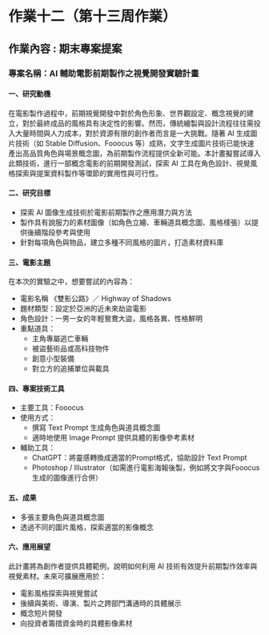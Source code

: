# 作業十二（第十三周作業）
## 作業內容 : 期末專案提案
### 專案名稱：AI 輔助電影前期製作之視覺開發實驗計畫

#### 一、研究動機

在電影製作過程中，前期視覺開發中對於角色形象、世界觀設定、概念視覺的建立，對於最終成品的風格具有決定性的影響。然而，傳統繪製與設計流程往往需投入大量時間與人力成本，對於資源有限的創作者而言是一大挑戰。隨著 AI 生成圖片技術（如 Stable Diffusion、Fooocus 等）成熟，文字生成圖片技術已能快速產出高品質角色與場景概念圖，為前期製作流程提供全新可能。本計畫擬嘗試導入此類技術，進行一部概念電影的前期開發測試，探索 AI 工具在角色設計、視覺風格探索與提案資料製作等環節的實用性與可行性。

#### 二、研究目標

- 探索 AI 圖像生成技術於電影前期製作之應用潛力與方法
- 製作具有說服力的素材圖像（如角色立繪、車輛道具概念圖、風格樣張）以提供後續階段參考與使用
- 針對每項角色與物品，建立多種不同風格的圖片，打造素材資料庫

#### 三、電影主題

在本次的實驗之中，想要嘗試的內容為：

- 電影名稱 《雙影公路》／ Highway of Shadows
- 題材類型：設定於亞洲的近未來劫盜電影
- 角色設計：一男一女的年輕鴛鴦大盜，風格各異、性格鮮明
- 重點道具：
  - 主角專屬逃亡車輛
  - 被盜藝術品或高科技物件
  - 創意小型裝備
  - 對立方的追捕單位與載具
 
#### 四、專案技術工具

- 主要工具：Fooocus
- 使用方式：
  - 撰寫 Text Prompt 生成角色與道具概念圖
  - 適時地使用 Image Prompt 提供具體的影像參考素材
- 輔助工具：
  - ChatGPT：將靈感轉換成適當的Prompt格式，協助設計 Text Prompt
  - Photoshop / Illustrator（如需進行電影海報後製，例如將文字與Fooocus生成的圖像進行合併）

#### 五、成果

- 多張主要角色與道具概念圖
- 透過不同的圖片風格，探索適當的影像概念

#### 六、應用展望

此計畫將為創作者提供具體範例，說明如何利用 AI 技術有效提升前期製作效率與視覺素材。未來可擴展應用於：

- 電影風格探索與視覺嘗試
- 後續與美術、導演、製片之跨部門溝通時的具體展示
- 概念短片開發
- 向投資者籌措資金時的具體影像素材
